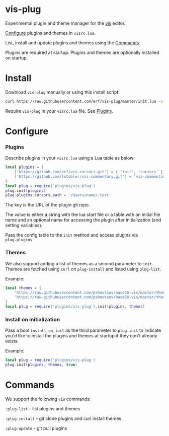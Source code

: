 # vis-plug

Experimental plugin and theme manager for the [vis](https://github.com/martanne/vis) editor.

[Configure](#configure) plugins and themes in `visrc.lua`.

List, install and update plugins and themes using the [Commands](#commands). 

Plugins are required at startup. Plugins and themes are optionally 
installed on startup.

# Install

Download `vis-plug` manually or using this install script:

```bash
curl https://raw.githubusercontent.com/erf/vis-plug/master/init.lua -o $HOME/.config/vis/plugins/vis-plug/init.lua --create-dirs
```

Require `vis-plug` in your `visrc.lua` file. See [Plugins](https://github.com/martanne/vis/wiki/Plugins).

# Configure

### Plugins

Describe plugins in your `visrc.lua` using a Lua table as below:

```lua
local plugins = {
	['https://github.com/erf/vis-cursors.git'] = { 'init', 'cursors' },
	['https://github.com/lutobler/vis-commentary.git'] = 'vis-commentary',
}
local plug = require('plugins/vis-plug')
plug.init(plugins)
plug.plugins.cursors.path = '/Users/name/.test'
```

The key is the URL of the plugin git repo. 

The value is either a string with the lua start file or a table with an initial file name and an optional name for accessing the plugin after initialization (and setting variables).

Pass the config table to the `init` method and access plugins via `plug.plugins`

### Themes

We also support adding a list of themes as a second parameter to `init`. Themes are fetched using `curl` on `plug-install` and listed using `plug-list`.

Example:

```lua
local themes = {
	'https://raw.githubusercontent.com/pshevtsov/base16-vis/master/themes/base16-summerfruit-light.lua',
	'https://raw.githubusercontent.com/pshevtsov/base16-vis/master/themes/base16-unikitty-light.lua',
}
local plug = require('plugins/vis-plug').init(plugins, themes)
```


### Install on initialization

Pass a bool `install_on_init` as the third parameter to `plug.init` to indicate 
you'd like to install the plugins and themes at startup if they don't already 
exists.

Example:

```lua
local plug = require('plugins/vis-plug')
plug.init(plugins, themes, true)
```

# Commands

We support the following `vis` commands:

`:plug-list` - list plugins and themes

`:plug-install` - git clone plugins and curl install themes

`:plug-update` - git pull plugins


